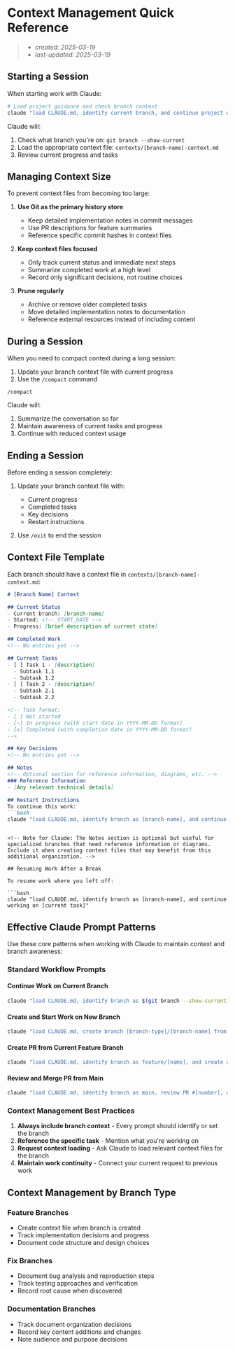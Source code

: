 # Context Management Quick Reference

> - _created: 2025-03-19_
> - _last-updated: 2025-03-19_

## Starting a Session

When starting work with Claude:

```bash
# Load project guidance and check branch context
claude "load CLAUDE.md, identify current branch, and continue project work"
```

Claude will:
1. Check what branch you're on: `git branch --show-current`
2. Load the appropriate context file: `contexts/[branch-name]-context.md`
3. Review current progress and tasks

## Managing Context Size

To prevent context files from becoming too large:

1. **Use Git as the primary history store**
   - Keep detailed implementation notes in commit messages
   - Use PR descriptions for feature summaries
   - Reference specific commit hashes in context files

2. **Keep context files focused**
   - Only track current status and immediate next steps
   - Summarize completed work at a high level
   - Record only significant decisions, not routine choices

3. **Prune regularly**
   - Archive or remove older completed tasks
   - Move detailed implementation notes to documentation
   - Reference external resources instead of including content

## During a Session

When you need to compact context during a long session:

1. Update your branch context file with current progress
2. Use the `/compact` command

```
/compact
```

Claude will:
1. Summarize the conversation so far
2. Maintain awareness of current tasks and progress
3. Continue with reduced context usage

## Ending a Session

Before ending a session completely:

1. Update your branch context file with:
   - Current progress
   - Completed tasks
   - Key decisions
   - Restart instructions
   
2. Use `/exit` to end the session

## Context File Template

Each branch should have a context file in `contexts/[branch-name]-context.md`:

```markdown
# [Branch Name] Context

## Current Status
- Current branch: [branch-name]
- Started: <!-- START_DATE -->
- Progress: [brief description of current state]

## Completed Work
<!-- No entries yet -->

## Current Tasks
- [ ] Task 1 - [description]
  - Subtask 1.1
  - Subtask 1.2
- [ ] Task 2 - [description]
  - Subtask 2.1
  - Subtask 2.2

<!-- Task format: 
- [ ] Not started
- [~] In progress (with start date in YYYY-MM-DD format)
- [x] Completed (with completion date in YYYY-MM-DD format)
-->

## Key Decisions
<!-- No entries yet -->

## Notes
<!-- Optional section for reference information, diagrams, etc. -->
### Reference Information
- [Any relevant technical details]

## Restart Instructions
To continue this work:
```bash
claude "load CLAUDE.md, identify branch as [branch-name], and continue working on [current task]"
```
```

<!-- Note for Claude: The Notes section is optional but useful for specialized branches that need reference information or diagrams. Include it when creating context files that may benefit from this additional organization. -->

## Resuming Work After a Break

To resume work where you left off:

```bash
claude "load CLAUDE.md, identify branch as [branch-name], and continue working on [current task]"
```

## Effective Claude Prompt Patterns

Use these core patterns when working with Claude to maintain context and branch awareness:

### Standard Workflow Prompts

#### Continue Work on Current Branch
```bash
claude "load CLAUDE.md, identify branch as $(git branch --show-current), and continue working on [current task]"
```

#### Create and Start Work on New Branch
```bash
claude "load CLAUDE.md, create branch [branch-type]/[branch-name] from main, and start working on [task description]"
```

#### Create PR from Current Feature Branch
```bash
claude "load CLAUDE.md, identify branch as feature/[name], and create a PR to merge into main"
```

#### Review and Merge PR from Main
```bash
claude "load CLAUDE.md, identify branch as main, review PR #[number], and merge if approved"
```

### Context Management Best Practices

1. **Always include branch context** - Every prompt should identify or set the branch
2. **Reference the specific task** - Mention what you're working on
3. **Request context loading** - Ask Claude to load relevant context files for the branch
4. **Maintain work continuity** - Connect your current request to previous work

## Context Management by Branch Type

### Feature Branches

- Create context file when branch is created
- Track implementation decisions and progress
- Document code structure and design choices

### Fix Branches

- Document bug analysis and reproduction steps
- Track testing approaches and verification
- Record root cause when discovered

### Documentation Branches

- Track document organization decisions
- Record key content additions and changes
- Note audience and purpose decisions